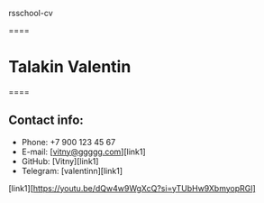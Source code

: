 rsschool-cv

====

# Talakin Valentin

====

## Contact info:

- Phone: +7 900 123 45 67
- E-mail: [vitny@ggggg.com][link1]
- GitHub: [Vitny][link1]
- Telegram: [valentinn][link1]

[link1][https://youtu.be/dQw4w9WgXcQ?si=yTUbHw9XbmyopRGl]
